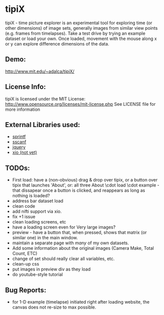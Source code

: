 tipiX
=====

tipiX - time picture explorer is an experimental tool for exploring time (or other dimensions) of image sets, generally images from similar view points (e.g. frames from timelapses). 
Take a test drive by trying an example dataset or load your own. Once loaded, movement with the mouse along x or y can explore difference dimensions of the data.

Demo:
-----
http://www.mit.edu/~adalca/tipiX/

License Info:
-------------
tipiX is licensed under the MIT License:
http://www.opensource.org/licenses/mit-license.php
See LICENSE file for more information

External Libraries used:
------------------------
- [sprintf](http://www.diveintojavascript.com/projects/javascript-sprintf)
- [sscanf](http://phpjs.org/functions/sscanf/)
- [jquery](http://jquery.com/download/)
- [xio (not yet)](https://github.com/xtk/XIO)

TODOs:
------
- First load: have a (non-obvious) drag & drop over tipix, or a button over tipix that launches 'About', or: all three About \cdot load \cdot example - that dissapear once a button is clicked, and reappears as long as nothing is loaded?
- address bar dataset load
- clean code 
- add nifti support via xio.
- fix +1 issue 
- clean loading screens, etc 
 - have a loading screen even for Very large images?
- preview - have a button that, when pressed, shows that matrix (or similar one) in the main window. 
- maintain a separate page with *many* of my own datasets.
 - Add some information about the original images (Camera Make, Total Count, ETC)
- change of set should really clear all variables, etc.
- clean-up css
- put images in preview div as they load
- do youtube-style tutorial

Bug Reports:
------------
- for 1-D example (timelapse) initiated right after loading website, the canvas does not re-size to max possible.